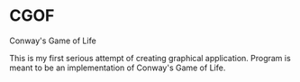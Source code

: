 CGOF
====

Conway's Game of Life

This is my first serious attempt of creating graphical application.
Program is meant to be an implementation of Conway's Game of Life.
